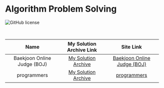 # Algorithm Problem Solving

![GitHub license](https://img.shields.io/github/license/DevBruce/Algorithm_Problem_Solving.svg)

<br>

|             Name            |                                                My Solution Archive Link                                            |                        Site Link                        |
|:---------------------------:|:-----------------------------------------------------------------------------------------------------------------:|:-------------------------------------------------------:|
| Baekjoon Online Judge (BOJ) |    [My Solution Archive](https://github.com/DevBruce/Algorithm_Problem_Solving/blob/master/Baekjoon/README.md)    | [Baekjoon Online Judge (BOJ)](https://www.acmicpc.net/) |
|         programmers         | [My Solution Archive](https://github.com/DevBruce/Algorithm_Problem_Solving/blob/master/programmers/README.md) |        [programmers](https://programmers.co.kr/)        |
